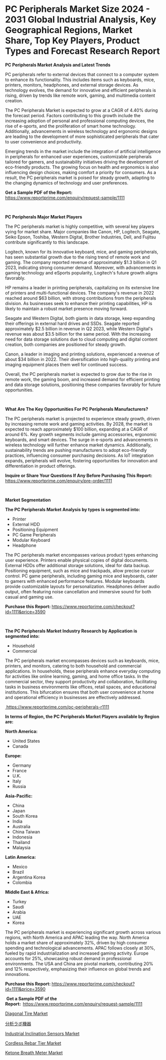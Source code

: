 <p><h1>PC Peripherals Market Size 2024 - 2031 Global Industrial Analysis, Key Geographical Regions, Market Share, Top Key Players, Product Types and Forecast Research Report</h1></p><p><strong>PC Peripherals Market Analysis and Latest Trends</strong></p>
<p><p>PC peripherals refer to external devices that connect to a computer system to enhance its functionality. This includes items such as keyboards, mice, printers, monitors, headphones, and external storage devices. As technology evolves, the demand for innovative and efficient peripherals is rising, driven by trends like remote work, gaming, and multimedia content creation.</p><p>The PC Peripherals Market is expected to grow at a CAGR of 4.40% during the forecast period. Factors contributing to this growth include the increasing adoption of personal and professional computing devices, the rise of e-sports, and the proliferation of smart home technology. Additionally, advancements in wireless technology and ergonomic designs are leading to the development of more sophisticated peripherals that cater to user convenience and productivity.</p><p>Emerging trends in the market include the integration of artificial intelligence in peripherals for enhanced user experiences, customizable peripherals tailored for gamers, and sustainability initiatives driving the development of eco-friendly products. The growing focus on health and ergonomics is also influencing design choices, making comfort a priority for consumers. As a result, the PC peripherals market is poised for steady growth, adapting to the changing dynamics of technology and user preferences.</p></p>
<p><strong>Get a Sample PDF of the Report:&nbsp;</strong> <a href="https://www.reportprime.com/enquiry/request-sample/1111">https://www.reportprime.com/enquiry/request-sample/1111</a></p>
<p>&nbsp;</p>
<p><strong>PC Peripherals Major Market Players</strong></p>
<p><p>The PC peripherals market is highly competitive, with several key players vying for market share. Major companies like Canon, HP, Logitech, Seagate, Seiko Epson, Toshiba, Western Digital, Brother Industries, Dell, and Fujitsu contribute significantly to this landscape.</p><p>Logitech, known for its innovative keyboard, mice, and gaming peripherals, has seen substantial growth due to the rising trend of remote work and gaming. The company reported revenue of approximately $1.3 billion in Q1 2023, indicating strong consumer demand. Moreover, with advancements in gaming technology and eSports popularity, Logitech's future growth aligns favorably.</p><p>HP remains a leader in printing peripherals, capitalizing on its extensive line of printers and multi-functional devices. The company's revenue in 2022 reached around $63 billion, with strong contributions from the peripherals division. As businesses seek to enhance their printing capabilities, HP is likely to maintain a robust market presence moving forward.</p><p>Seagate and Western Digital, both giants in data storage, keep expanding their offerings in external hard drives and SSDs. Seagate reported approximately $2.5 billion in revenue in Q2 2023, while Western Digital's revenue was about $3.5 billion for the same period. With the increasing need for data storage solutions due to cloud computing and digital content creation, both companies are positioned for steady growth.</p><p>Canon, a leader in imaging and printing solutions, experienced a revenue of about $34 billion in 2022. Their diversification into high-quality printing and imaging equipment places them well for continued success.</p><p>Overall, the PC peripherals market is expected to grow due to the rise in remote work, the gaming boom, and increased demand for efficient printing and data storage solutions, positioning these companies favorably for future opportunities.</p></p>
<p>&nbsp;</p>
<p><strong>What Are The Key Opportunities For PC Peripherals Manufacturers?</strong></p>
<p><p>The PC peripherals market is projected to experience steady growth, driven by increasing remote work and gaming activities. By 2028, the market is expected to reach approximately $100 billion, expanding at a CAGR of around 6%. Key growth segments include gaming accessories, ergonomic keyboards, and smart devices. The surge in e-sports and advancements in wireless technology will further enhance market dynamics. Additionally, sustainability trends are pushing manufacturers to adopt eco-friendly practices, influencing consumer purchasing decisions. As IoT integration expands, peripherals will evolve, fostering opportunities for innovation and differentiation in product offerings.</p></p>
<p><strong>Inquire or Share Your Questions If Any Before Purchasing This Report:</strong> <a href="https://www.reportprime.com/enquiry/pre-order/1111">https://www.reportprime.com/enquiry/pre-order/1111</a></p>
<p>&nbsp;</p>
<p><strong>Market Segmentation</strong></p>
<p><strong>The PC Peripherals Market Analysis by types is segmented into:</strong></p>
<p><ul><li>Printer</li><li>External HDD</li><li>Positioning Equipment</li><li>PC Game Peripherals</li><li>Modular Keyboard</li><li>Headphone</li></ul></p>
<p><p>The PC peripherals market encompasses various product types enhancing user experience. Printers enable physical copies of digital documents. External HDDs offer additional storage solutions, ideal for data backup. Positioning equipment, such as mice and trackpads, allow precise cursor control. PC game peripherals, including gaming mice and keyboards, cater to gamers with enhanced performance features. Modular keyboards provide customizable layouts for personalization. Headphones deliver audio output, often featuring noise cancellation and immersive sound for both casual and gaming use.</p></p>
<p><strong>Purchase this Report:&nbsp;</strong><a href="https://www.reportprime.com/checkout?id=1111&price=3590">https://www.reportprime.com/checkout?id=1111&price=3590</a></p>
<p>&nbsp;</p>
<p><strong>The PC Peripherals Market Industry Research by Application is segmented into:</strong></p>
<p><ul><li>Household</li><li>Commercial</li></ul></p>
<p><p>The PC peripherals market encompasses devices such as keyboards, mice, printers, and monitors, catering to both household and commercial applications. In households, these peripherals enhance everyday computing for activities like online learning, gaming, and home office tasks. In the commercial sector, they support productivity and collaboration, facilitating tasks in business environments like offices, retail spaces, and educational institutions. This bifurcation ensures that both user convenience at home and operational efficiency in businesses are effectively addressed.</p></p>
<p><a href="https://www.reportprime.com/pc-peripherals-r1111">&nbsp;https://www.reportprime.com/pc-peripherals-r1111</a></p>
<p><strong>In terms of Region, the PC Peripherals Market Players available by Region are:</strong></p>
<p>
    <p> <strong> North America: </strong>
        <ul>
            <li>United States</li>
            <li>Canada</li>
        </ul>
        </p> 
    <p> <strong> Europe: </strong>
        <ul>
            <li>Germany</li>
            <li>France</li>
            <li>U.K.</li>
            <li>Italy</li>
            <li>Russia</li>
        </ul>
        </p> 
    <p> <strong> Asia-Pacific: </strong>
        <ul>
            <li>China</li>
            <li>Japan</li>
            <li>South Korea</li>
            <li>India</li>
            <li>Australia</li>
            <li>China Taiwan</li>
            <li>Indonesia</li>
            <li>Thailand</li>
            <li>Malaysia</li>
        </ul>
        </p> 
    <p> <strong> Latin America: </strong>
        <ul>
            <li>Mexico</li>
            <li>Brazil</li>
            <li>Argentina Korea</li>
            <li>Colombia</li>
        </ul>
        </p> 
    <p> <strong> Middle East & Africa: </strong>
        <ul>
            <li>Turkey</li>
            <li>Saudi</li>
            <li>Arabia</li>
            <li>UAE</li>
            <li>Korea</li>
        </ul>
    </p>
    </p>
<p><p>The PC peripherals market is experiencing significant growth across various regions, with North America and APAC leading the way. North America holds a market share of approximately 32%, driven by high consumer spending and technological advancements. APAC follows closely at 30%, fueled by rapid industrialization and increased gaming activity. Europe accounts for 25%, showcasing robust demand in professional environments. The USA and China are pivotal markets, contributing 20% and 12% respectively, emphasizing their influence on global trends and innovations.</p></p>
<p><strong>Purchase this Report: </strong><a href="https://www.reportprime.com/checkout?id=1111&price=3590">https://www.reportprime.com/checkout?id=1111&price=3590</a></p>
<p>&nbsp;<strong>Get a Sample PDF of the Report:&nbsp;&nbsp;</strong><a href="https://www.reportprime.com/enquiry/request-sample/1111">https://www.reportprime.com/enquiry/request-sample/1111</a></p>
<p><strong></strong></p>
<p><p><a href="https://www.linkedin.com/pulse/diagonal-tire-industry-sector-market-dynamics-future-scenarios-baref?trackingId=Y91%2BX9%2FQS1eYSRVeqPui5w%3D%3D">Diagonal Tire Market</a></p><p><a href="https://medium.com/@ertg45hg/%E3%82%B0%E3%83%AD%E3%83%BC%E3%83%90%E3%83%AB%E5%88%86%E6%9E%90%E6%A9%9F%E5%99%A8%E5%B8%82%E5%A0%B4%E5%88%86%E6%9E%90-%E3%83%88%E3%83%AC%E3%83%B3%E3%83%89-%E4%BA%88%E6%B8%AC-%E6%88%90%E9%95%B7%E6%A9%9F%E4%BC%9A-2024-2031-%E3%81%AB%E9%96%A2%E3%81%99%E3%82%8B123%E3%83%9A%E3%83%BC%E3%82%B8%E3%81%AE%E5%A0%B1%E5%91%8A%E6%9B%B8-cfd9decebf32">分析ラボ機器</a></p><p><a href="https://github.com/pizolina/Market-Research-Report-List-6/blob/main/industrial-inclination-sensors-market.md">Industrial Inclination Sensors Market</a></p><p><a href="https://medium.com/@cesailson56547/cordless-rebar-tier-market-forecasts-market-trends-and-impact-analysis-2024-2031-081d4e85529d">Cordless Rebar Tier Market</a></p><p><a href="https://medium.com/@cesailson56547/ketone-breath-meter-market-a-global-and-regional-analysis-2024-2031-c845aa97d8fe?postPublishedType=initial">Ketone Breath Meter Market</a></p></p>